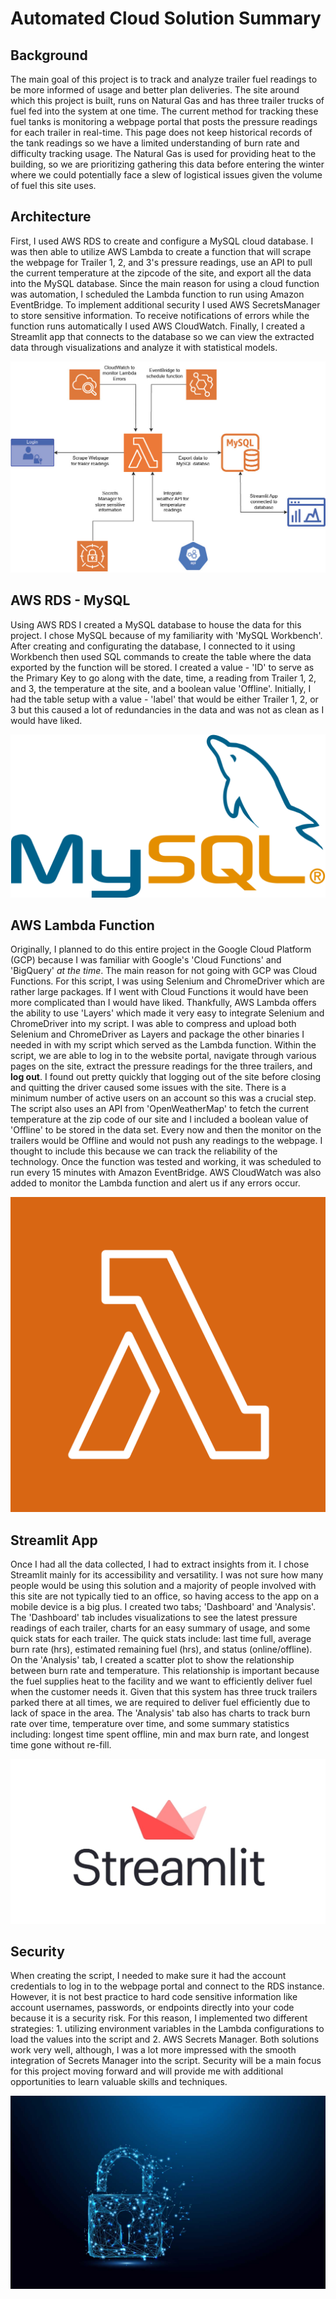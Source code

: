 # Automated Cloud Solution Summary

## Background
The main goal of this project is to track and analyze trailer fuel readings to be more informed of usage and better plan deliveries. The site around which this project is built, runs on Natural Gas and has three trailer trucks of fuel fed into the system at one time. The current method for tracking these fuel tanks is monitoring a webpage portal that posts the pressure readings for each trailer in real-time. This page does not keep historical records of the tank readings so we have a limited understanding of burn rate and difficulty tracking usage. The Natural Gas is used for providing heat to the building, so we are prioritizing gathering this data before entering the winter where we could potentially face a slew of logistical issues given the volume of fuel this site uses. 

## Architecture
First, I used AWS RDS to create and configure a MySQL cloud database. I was then able to utilize AWS Lambda to create a function that will scrape the webpage for Trailer 1, 2, and 3's pressure readings, use an API to pull the current temperature at the zipcode of the site, and export all the data into the MySQL database. Since the main reason for using a cloud function was automation, I scheduled the Lambda function to run using Amazon EventBridge. To implement additional security I used AWS SecretsManager to store sensitive information. To receive notifications of errors while the function runs automatically I used AWS CloudWatch. Finally, I created a Streamlit app that connects to the database so we can view the extracted data through visualizations and analyze it with statistical models. 

![Cloud Solution Architecture](assets/Cloud_Solution.jpg)

## AWS RDS - MySQL
Using AWS RDS I created a MySQL database to house the data for this project. I chose MySQL because of my familiarity with 'MySQL Workbench'. After creating and configurating the database, I connected to it using Workbench then used SQL commands to create the table where the data exported by the function will be stored. I created a value - 'ID' to serve as the Primary Key to go along with the date, time, a reading from Trailer 1, 2, and 3, the temperature at the site, and a boolean value 'Offline'. Initially, I had the table setup with a value - 'label' that would be either Trailer 1, 2, or 3 but this caused a lot of redundancies in the data and was not as clean as I would have liked. 

![MySQL](/assets/mySQL.png)

## AWS Lambda Function
Originally, I planned to do this entire project in the Google Cloud Platform (GCP) because I was familiar with Google's 'Cloud Functions' and 'BigQuery' *at the time*. The main reason for not going with GCP was Cloud Functions. For this script, I was using Selenium and ChromeDriver which are rather large packages. If I went with Cloud Functions it would have been more complicated than I would have liked. Thankfully, AWS Lambda offers the ability to use 'Layers' which made it very easy to integrate Selenium and ChromeDriver into my script. I was able to compress and upload both Selenium and ChromeDriver as Layers and package the other binaries I needed in with my script which served as the Lambda function. Within the script, we are able to log in to the website portal, navigate through various pages on the site, extract the pressure readings for the three trailers, and **log out**. I found out pretty quickly that logging out of the site before closing and quitting the driver caused some issues with the site. There is a minimum number of active users on an account so this was a crucial step. The script also uses an API from 'OpenWeatherMap' to fetch the current temperature at the zip code of our site and I included a boolean value of 'Offline' to be stored in the data set. Every now and then the monitor on the trailers would be Offline and would not push any readings to the webpage. I thought to include this because we can track the reliability of the technology. Once the function was tested and working, it was scheduled to run every 15 minutes with Amazon EventBridge. AWS CloudWatch was also added to monitor the Lambda function and alert us if any errors occur.

![Lambda](/assets/lambda.png)

## Streamlit App
Once I had all the data collected, I had to extract insights from it. I chose Streamlit mainly for its accessibility and versatility. I was not sure how many people would be using this solution and a majority of people involved with this site are not typically tied to an office, so having access to the app on a mobile device is a big plus. I created two tabs; 'Dashboard' and 'Analysis'. The 'Dashboard' tab includes visualizations to see the latest pressure readings of each trailer, charts for an easy summary of usage, and some quick stats for each trailer. The quick stats include: last time full, average burn rate (hrs), estimated remaining fuel (hrs), and status (online/offline). On the 'Analysis' tab, I created a scatter plot to show the relationship between burn rate and temperature. This relationship is important because the fuel supplies heat to the facility and we want to efficiently deliver fuel when the customer needs it. Given that this system has three truck trailers parked there at all times, we are required to deliver fuel efficiently due to lack of space in the area. The 'Analysis' tab also has charts to track burn rate over time, temperature over time, and some summary statistics including: longest time spent offline, min and max burn rate, and longest time gone without re-fill. 

![Streamlit](/assets/streamlit.jpeg)

## Security
When creating the script, I needed to make sure it had the account credentials to log in to the webpage portal and connect to the RDS instance. However, it is not best practice to hard code sensitive information like account usernames, passwords, or endpoints directly into your code because it is a security risk. For this reason, I implemented two different strategies: 1. utilizing environment variables in the Lambda configurations to load the values into the script and 2. AWS Secrets Manager. Both solutions work very well, although, I was a lot more impressed with the smooth integration of Secrets Manager into the script. Security will be a main focus for this project moving forward and will provide me with additional opportunities to learn valuable skills and techniques. 

![Security](/assets/security.jpeg)
